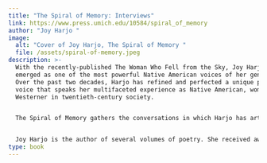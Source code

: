 ```yaml
---
title: "The Spiral of Memory: Interviews"
link: https://www.press.umich.edu/10584/spiral_of_memory
author: "Joy Harjo "
image:
  alt: "Cover of Joy Harjo, The Spiral of Memory "
  file: /assets/spiral-of-memory.jpeg
description: >-
  With the recently-published The Woman Who Fell from the Sky, Joy Harjo has
  emerged as one of the most powerful Native American voices of her generation.
  Over the past two decades, Harjo has refined and perfected a unique poetic
  voice that speaks her multifaceted experience as Native American, woman and
  Westerner in twentieth-century society.


  The Spiral of Memory gathers the conversations in which Harjo has articulated her singular yet universal perspective on the world and her poetry. She reflects upon the nuances and development of her art, the importance of her origins, the arduous reconstruction of the tribal past, the dramatic confrontation between Native American and Anglo civilizations, the existential and artistic itinerary through present-day America, and other provocative and profoundly human themes. The volume is part of the Poets on Poetry series. 


  Joy Harjo is the author of several volumes of poetry. She received awards from the National Endowment for the Arts, the Before Columbus Foundation, and the Poetry Society of America. She is Professor of English, University of New Mexico, Albuquerque. Laura Coltelli (ed.) is Associate Professor of American Literature, University of Pisa.
type: book
---
```

